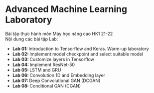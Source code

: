 # Advanced Machine Learning Laboratory
Bài tập thực hành môn Máy học nâng cao HK1 21-22 <br/>
Nội dung các bài tập Lab:<br/>
<ul>
  <li> <b> Lab 01: </b> Introduction to Tensorflow and Keras. Warm-up laboratory </li>
  <li> <b> Lab 02: </b> Implement model checkpoint and select suitable model </li>
  <li> <b> Lab 03: </b> Customize layers in Tensorflow </li>
  <li> <b> Lab 04: </b> Implement ResNet-50 </li>
  <li> <b> Lab 05: </b> LSTM and GRU </li>
  <li> <b> Lab 06: </b> Convolution 1D and Embedding layer </li>
  <li> <b> Lab 07: </b> Deep Convolutional GAN (DCGAN) </li>
  <li> <b> Lab 08: </b> Conditional GAN (CGAN) </li>
</ul>
